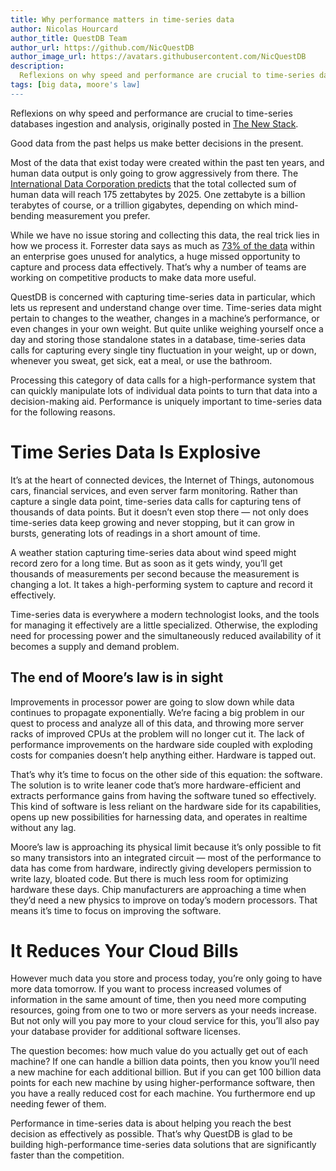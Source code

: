 ```yaml
---
title: Why performance matters in time-series data
author: Nicolas Hourcard
author_title: QuestDB Team
author_url: https://github.com/NicQuestDB
author_image_url: https://avatars.githubusercontent.com/NicQuestDB
description:
  Reflexions on why speed and performance are crucial to time-series databases ingestion and analysis.
tags: [big data, moore's law]
---
```


Reflexions on why speed and performance are crucial to time-series databases ingestion and analysis, originally posted in [The New Stack](https://thenewstack.io/why-performance-matters-in-time-series-data/).

<!--truncate-->

Good data from the past helps us make better decisions in the present.

Most of the data that exist today were created within the past ten years, and human data output is only going to grow aggressively from there. The [International Data Corporation predicts](https://www.seagate.com/files/www-content/our-story/trends/files/idc-seagate-dataage-whitepaper.pdf) that the total collected sum of human data will reach 175 zettabytes by 2025. One zettabyte is a billion terabytes of course, or a trillion gigabytes, depending on which mind-bending measurement you prefer.

While we have no issue storing and collecting this data, the real trick lies in how we process it. Forrester data says as much as [73% of the data](https://go.forrester.com/blogs/hadoop-is-datas-darling-for-a-reason/) within an enterprise goes unused for analytics, a huge missed opportunity to capture and process data effectively. That’s why a number of teams are working on competitive products to make data more useful.

QuestDB is concerned with capturing time-series data in particular, which lets us represent and understand change over time. Time-series data might pertain to changes to the weather, changes in a machine’s performance, or even changes in your own weight. But quite unlike weighing yourself once a day and storing those standalone states in a database, time-series data calls for capturing every single tiny fluctuation in your weight, up or down, whenever you sweat, get sick, eat a meal, or use the bathroom.

Processing this category of data calls for a high-performance system that can quickly manipulate lots of individual data points to turn that data into a decision-making aid. Performance is uniquely important to time-series data for the following reasons.

# Time Series Data Is Explosive
It’s at the heart of connected devices, the Internet of Things, autonomous cars, financial services, and even server farm monitoring. Rather than capture a single data point, time-series data calls for capturing tens of thousands of data points. But it doesn’t even stop there — not only does time-series data keep growing and never stopping, but it can grow in bursts, generating lots of readings in a short amount of time.

A weather station capturing time-series data about wind speed might record zero for a long time. But as soon as it gets windy, you’ll get thousands of measurements per second because the measurement is changing a lot. It takes a high-performing system to capture and record it effectively.

Time-series data is everywhere a modern technologist looks, and the tools for managing it effectively are a little specialized. Otherwise, the exploding need for processing power and the simultaneously reduced availability of it becomes a supply and demand problem.

## The end of Moore’s law is in sight
Improvements in processor power are going to slow down while data continues to propagate exponentially. We’re facing a big problem in our quest to process and analyze all of this data, and throwing more server racks of improved CPUs at the problem will no longer cut it. The lack of performance improvements on the hardware side coupled with exploding costs for companies doesn’t help anything either. Hardware is tapped out.

That’s why it’s time to focus on the other side of this equation: the software. The solution is to write leaner code that’s more hardware-efficient and extracts performance gains from having the software tuned so effectively. This kind of software is less reliant on the hardware side for its capabilities, opens up new possibilities for harnessing data, and operates in realtime without any lag.

Moore’s law is approaching its physical limit because it’s only possible to fit so many transistors into an integrated circuit — most of the performance to data has come from hardware, indirectly giving developers permission to write lazy, bloated code. But there is much less room for optimizing hardware these days. Chip manufacturers are approaching a time when they’d need a new physics to improve on today’s modern processors. That means it’s time to focus on improving the software.

# It Reduces Your Cloud Bills
However much data you store and process today, you’re only going to have more data tomorrow. If you want to process increased volumes of information in the same amount of time, then you need more computing resources, going from one to two or more servers as your needs increase. But not only will you pay more to your cloud service for this, you’ll also pay your database provider for additional software licenses.

The question becomes: how much value do you actually get out of each machine? If one can handle a billion data points, then you know you’ll need a new machine for each additional billion. But if you can get 100 billion data points for each new machine by using higher-performance software, then you have a really reduced cost for each machine. You furthermore end up needing fewer of them.

Performance in time-series data is about helping you reach the best decision as effectively as possible. That’s why QuestDB is glad to be building high-performance time-series data solutions that are significantly faster than the competition.
